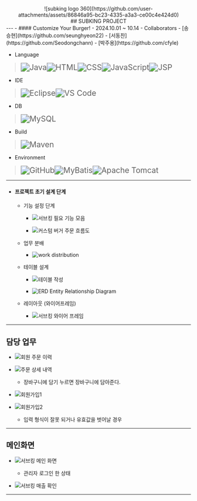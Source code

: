 <center> ![subking logo 360](https://github.com/user-attachments/assets/86846a95-bc23-4335-a3a3-ce00c4e424d0) </center>

<center> ## SUBKING PROJECT </center>
---
- #### Customize Your Burger!
- 2024.10.01 ~ 10.14
- Collaborators
	- [송승현](https://github.com/seunghyeon22)
 	- [서동찬](https://github.com/Seodongchann)
	- [박주용](https://github.com/cfyle)
	 
 - Language
 ><img src="https://img.shields.io/badge/Java-007396?style=for-the-badge&logo=java&logoColor=white" alt="Java" style="zoom: 1.5;" /><img src="https://img.shields.io/badge/HTML-E34F26?style=for-the-badge&logo=html5&logoColor=white" alt="HTML" style="zoom: 1.5;" /><img src="https://img.shields.io/badge/CSS-1572B6?style=for-the-badge&logo=css3&logoColor=white" alt="CSS" style="zoom: 1.5;" /><img src="https://img.shields.io/badge/JavaScript-F7DF1E?style=for-the-badge&logo=javascript&logoColor=black" alt="JavaScript" style="zoom: 1.5;" /><img src="https://img.shields.io/badge/JSP-323330?style=for-the-badge&logo=java&logoColor=white" alt="JSP" style="zoom: 1.5;" />
- IDE
 ><img src="https://img.shields.io/badge/Eclipse-2C2255?style=for-the-badge&logo=eclipse&logoColor=white" alt="Eclipse" style="zoom: 1.5;" /><img src="https://img.shields.io/badge/VS_Code-007ACC?style=for-the-badge&logo=visual-studio-code&logoColor=white" alt="VS Code" style="zoom: 1.5;" />
- DB
> <img src="https://img.shields.io/badge/MySQL-4479A1?style=for-the-badge&logo=mysql&logoColor=white" alt="MySQL" style="zoom: 1.5;" />
- Build
> <img src="https://img.shields.io/badge/Maven-C71A36?style=for-the-badge&logo=apache-maven&logoColor=white" alt="Maven" style="zoom: 1.5;" />
- Environment
> <img src="https://img.shields.io/badge/GitHub-181717?style=for-the-badge&logo=github&logoColor=white" alt="GitHub" style="zoom: 1.5;" /><img src="https://img.shields.io/badge/MyBatis-1565C0?style=for-the-badge&logo=mybatis&logoColor=white" alt="MyBatis" style="zoom: 1.5;" /><img src="https://img.shields.io/badge/Apache_Tomcat-F8DC75?style=for-the-badge&logo=apache-tomcat&logoColor=black" alt="Apache Tomcat" style="zoom: 1.5;" />

---
- #### 프로젝트 초기 설계 단계
	- 기능 설정 단계
		- ![서브킹 필요 기능 모음](https://github.com/user-attachments/assets/525f8d07-52b8-41cb-8419-60cd4808f5b7)

		- ![커스텀 버거 주문 흐름도](https://github.com/user-attachments/assets/3e2e2230-60dd-4fe5-b589-692e245bb9d7)

	- 업무 분배
		- ![work distribution](https://github.com/user-attachments/assets/3ad1f4d0-b195-4e79-b423-32c6de7a3035)

	- 테이블 설계
 		- ![테이블 작성](https://github.com/user-attachments/assets/93538a2f-8c2e-49e2-8d75-d9d6f2c9e1ba)

		- ![ERD Entity Relationship Diagram](https://github.com/user-attachments/assets/91971e53-a6a1-4316-940f-96834ff87133)

	- 레이아웃 (와이어프레임)
		- ![서브킹 와이어 프레임](https://github.com/user-attachments/assets/348bfde9-a407-4338-98b3-035c753d4ec6)


---
## 담당 업무
- ![회원 주문 이력](https://github.com/user-attachments/assets/3b3bdfc9-bc9f-4917-ac0d-23e3f95f532c)

- ![주문 상세 내역](https://github.com/user-attachments/assets/c86596f7-9ca8-4ce2-aa0f-00c7fc822066)

	- 장바구니에 담기 누르면 장바구니에 담아준다.
- ![회원가입1](https://github.com/user-attachments/assets/ae296e76-b7fe-46a0-928c-8562e46cc962)

- ![회원가입2](https://github.com/user-attachments/assets/88ece3d1-b458-4a75-bb27-12ac2bf583c5)

	- 입력 형식이 잘못 되거나 유효값을 벗어날 경우 

---
## 메인화면
- ![서브킹 메인 화면](https://github.com/user-attachments/assets/e5adb73a-a7aa-498f-b249-801f3a970c63)

	- 관리자 로그인 한 상태
- ![서브킹 매출 확인](https://github.com/user-attachments/assets/fb5e1d30-4f75-4351-b8f1-1022c4fb6de7)

---
